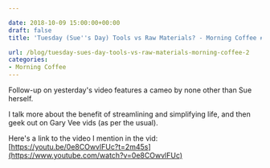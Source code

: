 ```yaml
---

date: 2018-10-09 15:00:00+00:00
draft: false
title: 'Tuesday (Sue''s Day) Tools vs Raw Materials? - Morning Coffee #2'

url: /blog/tuesday-sues-day-tools-vs-raw-materials-morning-coffee-2
categories:
- Morning Coffee
---
```




 


Follow-up on yesterday's video features a cameo by none other than Sue herself.   

I talk more about the benefit of streamlining and simplifying life, and then geek out on Gary Vee vids (as per the usual).  

Here's a link to the video I mention in the vid: [https://youtu.be/0e8COwvlFUc?t=2m45s](https://www.youtube.com/watch?v=0e8COwvlFUc)
